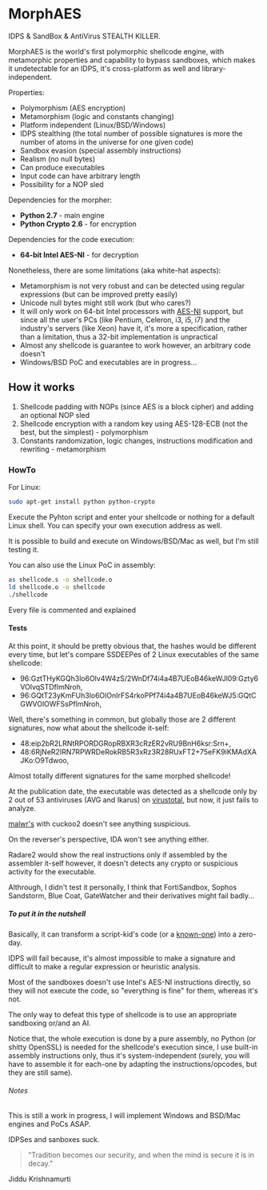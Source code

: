 # MorphAES
IDPS & SandBox & AntiVirus STEALTH KILLER.

MorphAES is the world's first polymorphic shellcode engine, with metamorphic properties and capability to bypass sandboxes, which makes it undetectable for an IDPS, it's cross-platform as well and library-independent.

Properties:
* Polymorphism (AES encryption)
* Metamorphism (logic and constants changing)
* Platform independent (Linux/BSD/Windows)
* IDPS stealthing (the total number of possible signatures is more the number of atoms in the universe for one given code)
* Sandbox evasion (special assembly instructions)
* Realism (no null bytes)
* Can produce executables
* Input code can have arbitrary length
* Possibility for a NOP sled

Dependencies for the morpher:
* **Python 2.7** - main engine
* **Python Crypto 2.6** - for encryption

Dependencies for the code execution:
* **64-bit Intel AES-NI** - for decryption

Nonetheless, there are some limitations (aka white-hat aspects):
* Metamorphism is not very robust and can be detected using regular expressions (but can be improved pretty easily)
* Unicode null bytes might still work (but who cares?)
* It will only work on 64-bit Intel processors with [AES-NI](http://ark.intel.com/search/advanced/?s=t&AESTech=true) support, but since all the user's PCs (like Pentium, Celeron, i3, i5, i7) and the industry's servers (like Xeon) have it, it's more a specification, rather than a limitation, thus a 32-bit implementation is unpractical
* Almost any shellcode is guarantee to work however, an arbitrary code doesn't
* Windows/BSD PoC and executables are in progress...

## How it works

1. Shellcode padding with NOPs (since AES is a block cipher) and adding an optional NOP sled
2. Shellcode encryption with a random key using AES-128-ECB (not the best, but the simplest) - polymorphism
3. Constants randomization, logic changes, instructions modification and rewriting - metamorphism

### HowTo

For Linux:
```bash
sudo apt-get install python python-crypto
```
Execute the Pyhton script and enter your shellcode or nothing for a default Linux shell. You can specify your own execution address as well.

It is possible to build and execute on Windows/BSD/Mac as well, but I'm still testing it.

You can also use the Linux PoC in assembly:
```bash
as shellcode.s -o shellcode.o
ld shellcode.o -o shellcode
./shellcode
```
Every file is commented and explained

#### Tests

At this point, it should be pretty obvious that, the hashes would be different every time, but let's compare SSDEEPes of 2 Linux executables of the same shellcode:
* 96:GztTHyKGQh3lo6Olv4W4zS/2WnDf74i4a4B7UEoB46keWJl09:Gzty6VOlvqSTDflmNroh,
* 96:GQtT23yKmFUh3lo6OlOnIrFS4rkoPPf74i4a4B7UEoB46keWJ5:GQtCGWVOlOWFSsPflmNroh,

Well, there's something in common, but globally those are 2 different signatures, now what about the shellcode it-self:
* 48:eip2bR2LRNtRPORDGRopRBXR3cRzER2vRU9BnH6ksr:Srn+,
* 48:6RjNeR2IRN7RPWRDeRokRB5R3xRz3R28RUxFT2+75eFK9iKMAdXAJKo:O9Tdwoo,

Almost totally different signatures for the same morphed shellcode!

At the publication date, the executable was detected as a shellcode only by 2 out of 53 antiviruses (AVG and Ikarus) on [virustotal](https://virustotal.com/en/file/05491801b765bb080bf0f20e5fc17e2b187a521a781dd0dbb47e19f1e6fc0a98/analysis/1468267426/), but now, it just fails to analyze.

[malwr's](https://malwr.com/analysis/MTM4NDhkZmI2ZTZlNDNkMzkyZjRmZGY3ZWU0ZWEwMTQ/) with cuckoo2 doesn't see anything suspicious.

On the reverser's perspective, IDA won't see anything either.

Radare2 would show the real instructions only if assembled by the assembler it-self however, it doesn't detects any crypto or suspicious activity for the executable.

Althrough, I didn't test it personally, I think that FortiSandbox, Sophos Sandstorm, Blue Coat, GateWatcher and their derivatives might fail badly...

##### To put it in the nutshell

Basically, it can transform a script-kid's code (or a [known-one](http://shell-storm.org/shellcode/)) into a zero-day.

IDPS will fail because, it's almost impossible to make a signature and difficult to make a regular expression or heuristic analysis.

Most of the sandboxes doesn't use Intel's AES-NI instructions directly, so they will not execute the code, so "everything is fine" for them, whereas it's not.

The only way to defeat this type of shellcode is to use an appropriate sandboxing or/and an AI.

Notice that, the whole execution is done by a pure assembly, no Python (or shitty OpenSSL) is needed for the shellcode's execution since, I use built-in assembly instructions only, thus it's system-independent (surely, you will have to assemble it for each-one by adapting the instructions/opcodes, but they are still same).


###### Notes

This is still a work in progress, I will implement Windows and BSD/Mac engines and PoCs ASAP.

IDPSes and sanboxes suck.

> "Tradition becomes our security, and when the mind is secure it is in decay."

Jiddu Krishnamurti

